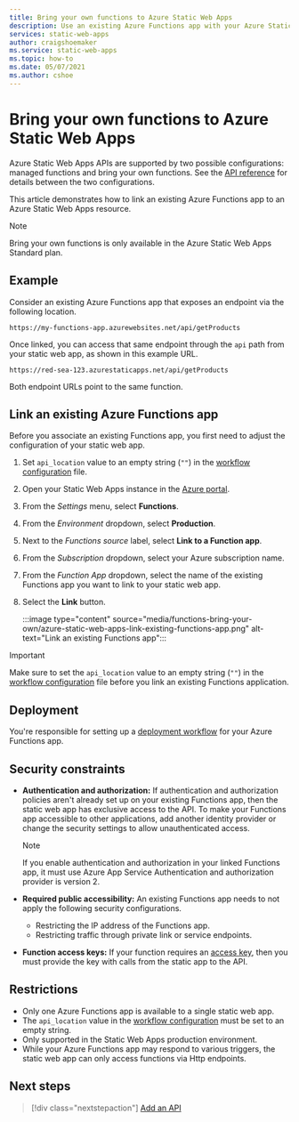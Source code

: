```yaml
---
title: Bring your own functions to Azure Static Web Apps
description: Use an existing Azure Functions app with your Azure Static Web Apps site.
services: static-web-apps
author: craigshoemaker
ms.service: static-web-apps
ms.topic: how-to
ms.date: 05/07/2021
ms.author: cshoe
---
```


# Bring your own functions to Azure Static Web Apps

Azure Static Web Apps APIs are supported by two possible configurations: managed functions and bring your own functions. See the [API reference](apis.md) for details between the two configurations.

This article demonstrates how to link an existing Azure Functions app to an Azure Static Web Apps resource.

> [!NOTE]
> Bring your own functions is only available in the Azure Static Web Apps Standard plan.

## Example

Consider an existing Azure Functions app that exposes an endpoint via the following location.

```url
https://my-functions-app.azurewebsites.net/api/getProducts
```

Once linked, you can access that same endpoint through the `api` path from your static web app, as shown in this example URL.

```url
https://red-sea-123.azurestaticapps.net/api/getProducts
```

 Both endpoint URLs point to the same function.

## Link an existing Azure Functions app

Before you associate an existing Functions app, you first need to adjust the configuration of your static web app.

1. Set `api_location` value to an empty string (`""`) in the [workflow configuration](./github-actions-workflow.md) file.

1. Open your Static Web Apps instance in the [Azure portal](https://portal.azure.com).

1. From the _Settings_ menu, select **Functions**.

1. From the _Environment_ dropdown, select **Production**.

1. Next to the _Functions source_ label, select **Link to a Function app**.

1. From the _Subscription_ dropdown, select your Azure subscription name.

1. From the _Function App_ dropdown, select the name of the existing Functions app you want to link to your static web app.

1. Select the **Link** button.

    :::image type="content" source="media/functions-bring-your-own/azure-static-web-apps-link-existing-functions-app.png" alt-text="Link an existing Functions app":::

> [!IMPORTANT]
> Make sure to set the `api_location` value to an empty string (`""`) in the [workflow configuration](./github-actions-workflow.md) file before you link an existing Functions application.

## Deployment

You're responsible for setting up a [deployment workflow](../azure-functions/functions-deployment-technologies.md) for your Azure Functions app.

## Security constraints

- **Authentication and authorization:** If authentication and authorization policies aren't already set up on your existing Functions app, then the static web app has exclusive access to the API. To make your Functions app accessible to other applications, add another identity provider or change the security settings to allow unauthenticated access.

  > [!NOTE]
  > If you enable authentication and authorization in your linked Functions app, it must use Azure App Service Authentication and authorization provider is version 2.

- **Required public accessibility:** An existing Functions app needs to not apply the following security configurations.
  - Restricting the IP address of the Functions app.
  - Restricting traffic through private link or service endpoints.

- **Function access keys:** If your function requires an [access key](../azure-functions/security-concepts.md#function-access-keys), then you must provide the key with calls from the static app to the API.

## Restrictions

- Only one Azure Functions app is available to a single static web app.
- The `api_location` value in the [workflow configuration](./github-actions-workflow.md) must be set to an empty string.
- Only supported in the Static Web Apps production environment.
- While your Azure Functions app may respond to various triggers, the static web app can only access functions via Http endpoints.

## Next steps

> [!div class="nextstepaction"]
> [Add an API](add-api.md)
